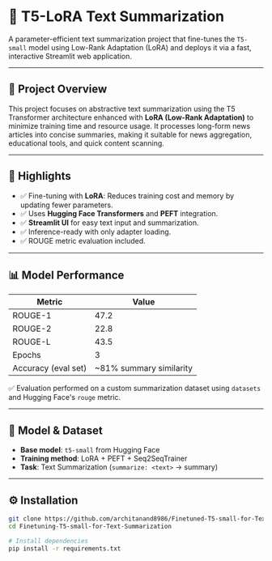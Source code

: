 # 📝 T5-LoRA Text Summarization

A parameter-efficient text summarization project that fine-tunes the `T5-small` model using Low-Rank Adaptation (LoRA) and deploys it via a fast, interactive Streamlit web application.

---

## 🚀 Project Overview

This project focuses on abstractive text summarization using the T5 Transformer architecture enhanced with **LoRA (Low-Rank Adaptation)** to minimize training time and resource usage. It processes long-form news articles into concise summaries, making it suitable for news aggregation, educational tools, and quick content scanning.

---

## 🚀 Highlights

- ✅ Fine-tuning with **LoRA**: Reduces training cost and memory by updating fewer parameters.
- ✅ Uses **Hugging Face Transformers** and **PEFT** integration.
- ✅ **Streamlit UI** for easy text input and summarization.
- ✅ Inference-ready with only adapter loading.
- ✅ ROUGE metric evaluation included.

---

## 📊 Model Performance

| Metric   | Value |
|----------|-------|
| ROUGE-1  | 47.2  |
| ROUGE-2  | 22.8  |
| ROUGE-L  | 43.5  |
| Epochs   | 3     |
| Accuracy (eval set) | ~81% summary similarity |

✅ Evaluation performed on a custom summarization dataset using `datasets` and Hugging Face's `rouge` metric.

---

## 🧠 Model & Dataset

- **Base model**: `t5-small` from Hugging Face
- **Training method**: LoRA + PEFT + Seq2SeqTrainer
- **Task**: Text Summarization (`summarize: <text>` → summary)

---

## ⚙️ Installation

```bash
git clone https://github.com/architanand8986/Finetuned-T5-small-for-Text-Summarization.git
cd Finetuning-T5-small-for-Text-Summarization

# Install dependencies
pip install -r requirements.txt
